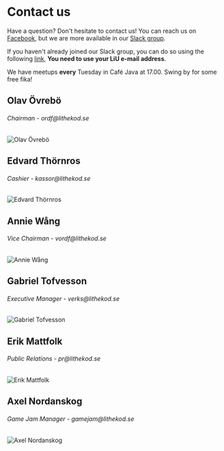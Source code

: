# Contact us

Have a question? Don't hesitate to contact us!
You can reach us on [Facebook](https://www.facebook.com/LitheKod/),
but we are more available in our [Slack group](https://lithe-kod.slack.com/).

If you haven't already joined our Slack group, you can do so using the following
[link](https://lithe-kod.slack.com/signup), **You need to use your LiU e-mail address**.

We have meetups **every** Tuesday in Café Java at 17.00. Swing by for some free fika!

<div id="card-container">
	<div class="profile-card">
		<h2>Olav Övrebö</h2>
		<h6>Chairman - ordf@lithekod.se</h6>
		<img src="/static/img/lithekod_olav.png" alt="Olav Övrebö">
	</div>
	<div class="profile-card">
		<h2>Edvard Thörnros</h2>
		<h6>Cashier - kassor@lithekod.se</h6>
		<img src="/static/img/lithekod_edvard.png" alt="Edvard Thörnros">
	</div>
	<div class="profile-card">
		<h2>Annie Wång</h2>
		<h6>Vice Chairman - vordf@lithekod.se</h6>
		<img src="/static/img/lithekod_annie.png" alt="Annie Wång">
	</div>
	<div class="profile-card">
		<h2>Gabriel Tofvesson</h2>
		<h6>Executive Manager - verks@lithekod.se</h6>
		<img src="/static/img/lithekod_gabriel.png" alt="Gabriel Tofvesson">
	</div>
	<div class="profile-card">
		<h2>Erik Mattfolk</h2>
		<h6>Public Relations - pr@lithekod.se</h6>
		<img src="/static/img/lithekod_erik.png" alt="Erik Mattfolk">
	</div>
	<div class="profile-card">
		<h2>Axel Nordanskog</h2>
		<h6>Game Jam Manager - gamejam@lithekod.se</h6>
		<img src="/static/img/lithekod_axel.png" alt="Axel Nordanskog">
	</div>
</div>
